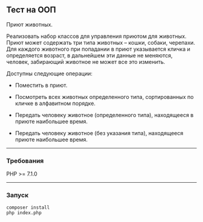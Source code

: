 ## Тест на ООП
Приют животных.

Реализовать набор классов для управления приютом для животных.
Приют может содержать три типа животных – кошки, собаки, черепахи.
Для каждого животного при попадании в приют указывается кличка и определяется возраст, в дальнейшем эти данные не 
меняются, человек, забирающий животное не может все это изменить.

 Доступны следующие операции:

- Поместить в приют.

- Посмотреть всех животных определенного типа, сортированных по кличке в алфавитном порядке.

- Передать человеку  животное (определенного типа), находящееся в приюте наибольшее время.

- Передать человеку животное (без указания типа), находящееся  приюте наибольшее время.

---

### Требования
PHP >= 7.1.0

---

### Запуск
~~~
composer install
php index.php
~~~

